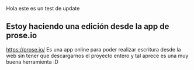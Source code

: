Hola este es un test de update

## Estoy haciendo una edición desde la app de prose.io
https://prose.io/ Es una app online para poder realizar escritura desde la web sin tener que descargarnos el proyecto entero y tal aprece es una muy buena herramienta :D
